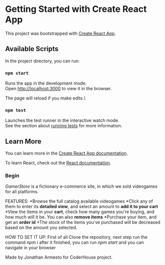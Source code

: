 # Getting Started with Create React App

This project was bootstrapped with [Create React App](https://github.com/facebook/create-react-app).

## Available Scripts

In the project directory, you can run:

### `npm start`

Runs the app in the development mode.\
Open [http://localhost:3000](http://localhost:3000) to view it in the browser.

The page will reload if you make edits.\

### `npm test`

Launches the test runner in the interactive watch mode.\
See the section about [running tests](https://facebook.github.io/create-react-app/docs/running-tests) for more information.

## Learn More

You can learn more in the [Create React App documentation](https://facebook.github.io/create-react-app/docs/getting-started).

To learn React, check out the [React documentation](https://reactjs.org/).

### Begin

*GamerStore* is a fictionary e-commerce site, in which we sold videogames for all platforms. 

FEATURES:
*Browse the full catalog available videogames
*Click any of them to enter its **detailed view**, and select an amount to **add it to your cart**
*View the items in your **cart**, check how many games you're buying, and how much will it be. You can also **remove items** 
*Purchase your item, and get an **order id**
*The stock of the items you've purchased will be decreased based on the amount you selected.


HOW TO SET IT UP:
First of all Clone the repository, next step run the command *npm i* after it finished, you can run *npm start* and you can navigate in your browser



Made by Jonathan Armesto for CoderHouse project.